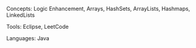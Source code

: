 

Concepts: Logic Enhancement, Arrays, HashSets, ArrayLists, Hashmaps, LinkedLists

Tools: Eclipse, LeetCode

Languages: Java
